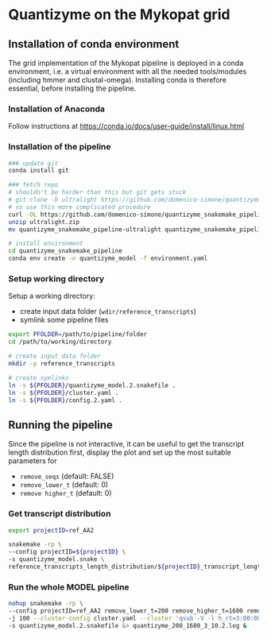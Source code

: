 # Quantizyme on the Mykopat grid

## Installation of conda environment

The grid implementation of the Mykopat pipeline is deployed in a conda environment, i.e. a virtual environment with all the needed tools/modules (including hmmer and clustal-omega). Installing conda is therefore essential, before installing the pipeline.

### Installation of Anaconda

Follow instructions at https://conda.io/docs/user-guide/install/linux.html

### Installation of the pipeline

```bash
### update git
conda install git

### fetch repo
# shouldn't be harder than this but git gets stuck
# git clone -b ultralight https://github.com/domenico-simone/quantizyme_snakemake_pipeline.git
# so use this more complicated procedure
curl -OL https://github.com/domenico-simone/quantizyme_snakemake_pipeline/archive/ultralight.zip
unzip ultralight.zip
mv quantizyme_snakemake_pipeline-ultralight quantizyme_snakemake_pipeline

# install environment
cd quantizyme_snakemake_pipeline
conda env create -n quantizyme_model -f environment.yaml
```

### Setup working directory

Setup a working directory:

- create input data folder (`wdir/reference_transcripts`)
- symlink some pipeline files

```bash
export PFOLDER=/path/to/pipeline/folder
cd /path/to/working/directory

# create input data folder
mkdir -p reference_transcripts

# create symlinks
ln -s ${PFOLDER}/quantizyme_model.2.snakefile .
ln -s ${PFOLDER}/cluster.yaml .
ln -s ${PFOLDER}/config.2.yaml .
```

## Running the pipeline

Since the pipeline is not interactive, it can be useful to get the transcript length distribution first, display the plot and set up the most suitable parameters for

- `remove_seqs` (default: FALSE)
- `remove_lower_t` (default: 0)
- `remove higher_t` (default: 0)


### Get transcript distribution

```bash
export projectID=ref_AA2

snakemake -rp \
--config projectID=${projectID} \
-s quantizyme_model.snake \
reference_transcripts_length_distribution/${projectID}_transcript_length_distribution.pdf
```

### Run the whole MODEL pipeline

```bash
nohup snakemake -rp \
--config projectID=ref_AA2 remove_lower_t=200 remove_higher_t=1600 remove_seqs=TRUE subtrees=3 \
-j 100 --cluster-config cluster.yaml --cluster 'qsub -V -l h_rt=3:00:00 -pe smp {cluster.threads} -cwd -j y' \
-s quantizyme_model.2.snakefile &> quantizyme_200_1600_3_10.2.log &
```
